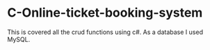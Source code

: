 # C-Online-ticket-booking-system
This is covered all the crud functions using c#.
As a database I used MySQL.
